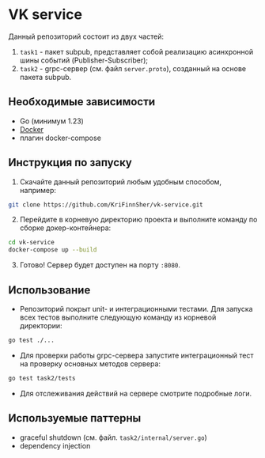 # VK service
Данный репозиторий состоит из двух частей:
1. `task1` - пакет subpub, представляет собой реализацию асинхронной шины событий (Publisher-Subscriber);
2. `task2` - grpc-сервер (см. файл `server.proto`), созданный на основе пакета subpub.

## Необходимые зависимости
- Go (минимум 1.23)
- [Docker](https://docs.docker.com/engine/install/)
- плагин docker-compose

 ## Инструкция по запуску
 1. Скачайте данный репозиторий любым удобным способом, например:
```bash
git clone https://github.com/KriFinnSher/vk-service.git
```
2. Перейдите в корневую директорию проекта и выполните команду по сборке докер-контейнера:
```bash
cd vk-service
docker-compose up --build
```
3. Готово! Сервер будет доступен на порту `:8080`.

## Использование
- Репозиторий покрыт unit- и интеграционными тестами. Для запуска всех тестов выполните следующую команду из корневой директории:
```bash
go test ./...
```
- Для проверки работы grpc-сервера запустите интеграционный тест на проверку основных методов сервера:
```bash
go test task2/tests
```
- Для отслеживания действий на сервере смотрите подробные логи. 

## Используемые паттерны
- graceful shutdown (см. файл. `task2/internal/server.go`)
- dependency injection
